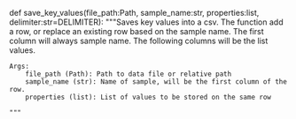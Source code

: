 



def save_key_values(file_path:Path, sample_name:str, properties:list, delimiter:str=DELIMITER):
    """Saves key values into a csv. The function add a row, or replace an existing row based on the 
    sample name. The first column will always sample name. The following columns will be the list values.

    Args:
        file_path (Path): Path to data file or relative path
        sample_name (str): Name of sample, will be the first column of the row.
        properties (list): List of values to be stored on the same row

    """